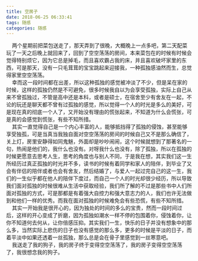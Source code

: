 ```yaml
---
title: 空房子
date: 2018-06-25 06:33:41
tags: 随感
categories: 随感
---
```

&nbsp;&nbsp;&nbsp;&nbsp;两个星期前把菜包送走了，那天弄到了很晚，大概晚上一点多吧，第二天配菜玩了一天之后晚上就回来了，回到了空空荡荡的房间，本来菜包在的时候有时候会觉得特别烦它，因为它总是掉毛，而且喜欢霸占我的床，并且喜欢破坏家里的东西，可是那天，没有一只毛茸茸的宝宝跳起来迎接我，一种孤独感油然而生，总觉得家里空空荡荡。  
&nbsp;&nbsp;&nbsp;&nbsp;幸而这一段时间都在出差，所以这种孤独的感觉被冲淡了不少，但是呆在家的时候，这样的孤独仍然是不可避免，很多时候我自以为会享受孤独，实际上自己从来不曾孤独过，不管是高中还是本科，或者是硕士，在宿舍至少有舍友在一起，不论的玩还是聊天都不曾有过孤独的感觉，所以觉得一个人的时光是多么的美好，可是现在真的彻底一个人了，又开始没有理由的慌张起来，不知道为什么会慌张，可是真的会感觉到慌张，有些不知所措。  
&nbsp;&nbsp;&nbsp;&nbsp;其实一直觉得自己是一个内心丰富的人，能够抵挡得了孤独的侵蚀，甚至能够享受独孤，可是当真当我独自面对空空荡荡的房间的时候自己又不是那么确信了，关上灯，房里安静得如同鬼魅，外面却是吵吵闹闹，这个时候就想到了那著名的一句，热闹是他们的，我什么也没有。对呀我什么也没有，除了孤独，所以在孤独的时候更愿意去思考人生，思考的角度也与别人不同，于是我在想，其实我们这一生所经历过真正孤独的时光并不多，读书的时候有着同学和家人的陪伴，到毕业了又会有伴侣的陪伴或者也会有舍友，然后结婚了，与爱人一起过完自己的这一生，我们的一生似乎都在他人的陪伴下度过，而自己一个人的时光却很少经历，所以导致我们面对孤独的时候很难从生活中获取经验，我们所了解的不过是那些书中人们所面对孤独的方式，可是那都是有着强大自控力和强大意志力的人，我们也许无法做到和他们一样的优秀。而我在面对孤独的时候难免会有些恐慌，有些不知所措。  
&nbsp;&nbsp;&nbsp;&nbsp;其实一开始我是很开心的，因为独处的时间的多么的宝贵，然而一段时间过后，这样的开心变成了折磨，因为孤独如潮水一样不停的包围着你，侵蚀着你，让你不知道何去何从，让你倍感压抑。其实我们一生，快乐的日子并没有想象中的那么多，当然实际上悲伤的日子也没有感觉的那么多，更多的时候是平淡的日子，而着平淡中如果还透着一丝孤独，那么总是会在骨子里感觉到一丝寒意吧。  
&nbsp;&nbsp;&nbsp;&nbsp;我送走了我的狗子，我的房子终于变得空空荡荡了，我的房子变得空空荡荡了，我很想念我的狗子。